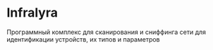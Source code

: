 # Infralyra
Программный комплекс для сканирования и сниффинга сети для идентификации устройств, их типов и параметров
